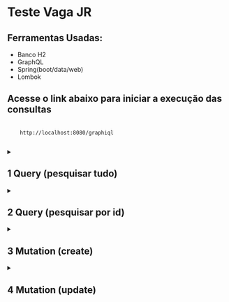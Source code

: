 <h1>Teste Vaga JR</h1>
<h2>Ferramentas Usadas:</h2>
<ul>
  <li>Banco H2</li>
  <li>GraphQL</li>
  <li>Spring(boot/data/web)</li>
  <li>Lombok</li>
</ul>

<h2>Acesse o link abaixo para iniciar a execução das consultas</h2>
<pre>
  <code>
    http://localhost:8080/graphiql
  </code>
</pre>

<details>
<summary><h2> 1 Query (pesquisar tudo)</h2></summary>

<h3>1.1 todos os endereços</h3>
<pre>
<code>
  query {
  findAllEndereco {
    id
    rua
    estado
    bairro
    estado
    cidade
  }
}
</code>
</pre>

<h3>1.2 todos os clientes</h3>
<pre>
  <code>
  query {
  findAllCliente {
    id,
    nome
    email,
    contato,
    endereco {
      id
      rua
      estado
      cidade
      bairro
      numCasa
    }
  }
}
  </code>
</pre>

<h3>1.3 todas as mercadorias com cálculo de peso cubado</h3>
<pre>
  <code>
  query {
  findAllMercadoria {
    transporte
    pesoCubado
  }
}
  </code>
</pre>

<h3>1.4 todos as mercadorias com calculo de cubagem</h3>
<pre>
  <code>
  query {
  findAllMercadoria {
    transporte
    cubagem
  }
}
  </code>
</pre>

<h3>1.5 todos os fretes cadastrados:</h3>
<pre>
  <code>
  query{
  findAllFrete {
    id
    mercadorias {
      id
      transporte
      largura
      altura
      profundidade
      quantidade
      pesoCubado
    }
    cliente {
      id
      nome
      email
      contato
      endereco {
        id
        rua
        estado
        cidade
        bairro
        numCasa
      }
    }
  }
}
  </code>
</pre>
</details>

<details>
<summary><h2>2 Query (pesquisar por id)</h2></summary>

<h3>2.1 Pesquisar endereço por id</h3>
<pre>
<code>
  query {
  findByEnderecoId(id: 1){
    id
    rua
    estado
    cidade
    bairro
    numCasa
  }
}
</code>
</pre>

<h3>2.2 Pesquisar Cliente por id</h3>
<pre>
<code>
  query {
  findClienteById(id: 3){
    id
    nome
    email
    contato
    endereco {
      id
      rua
      estado
      cidade
      bairro
      numCasa
    }
  }
}
</code>
</pre>

<h3>2.3 Pesquisar Mercadoria por id</h3>
<pre>
<code>
  query {
  findMercadoriaById(id: 1){
    id
    transporte
    largura
    altura
    comprimento
    comprimento
    quantidade
    pesoCubado
  }
}
</code>
</pre>

<h3>2.4 Pesquisar Frete por id</h3>
<pre>
<code>
 query{
  findFreteById(id: 1) {
    id
    mercadorias {
      id
      transporte
      largura
      altura
      profundidade
      quantidade
      pesoCubado
    }
    cliente {
      id
      nome
      email
      contato
      endereco {
        id
        rua
        estado
        cidade
        bairro
        numCasa
      }
    }
  }
}
</code>
</pre>
</details>

<details>
<summary><h2>3 Mutation (create)</h2></summary>

<h3>3.1 criar um endereço</h3>
<pre>
<code>
  mutation($endereco:EnderecoInput){
  createEndereco(endereco:$endereco){
    id
    rua
    estado
    cidade
    bairro
    numCasa
  }
}
</code>
</pre>

<h3>3.1 Em query variables digite:</h3>
<pre>
<code> 
  {
  "endereco": {
    "rua": "ruaTeste",
    "estado": "estadoTeste",
    "cidade": "cidadeTeste",
    "bairro": "bairroteste",
    "numCasa": 0
  }
}
</code>
</pre>

<h3>3.2 criar um Cliente</h3>
<pre>
<code>
  {
  "endereco": {
    "rua": "ruaTeste",
    "estado": "estadoTeste",
    "cidade": "cidadeTeste",
    "bairro": "bairroteste",
    "numCasa": 0
  }
}
</code>
</pre>

<h3>3.2 Em query variable digite:</h3>
<pre>
<code>
  {
  "cliente": {
    "nome": "Marisa Ferreira",
    "email": "marisa@gmail.com",
    "contato": "(92) 00000-0000",
    "enderecoId": 3
  }
}
</code>
</pre>

<h3>3.3 criar uma nova mercadoria</h3>
<pre>
<code>
  mutation ($mercadoria: MercadoriaInput){
  createMercadoria(input: $mercadoria){
    transporte
    largura
    altura
    profundidade
    quantidade
  }
}
</code>
</pre>

<h3>3.3 em query variables digite:</h3>
<pre>
<code>
  {
  "mercadoria" : {
    "largura": 2.0,
    "altura": 2.0,
    "profundidade": 2.0,
    "quantidade": 2,
    "transporte": "RODOVIARIO"
  }
}
</code>
</pre>

<h3>3.4 criar um Frete</h3>
<pre>
<code>
  ainda está em andamento...
</code>
</pre>
</details>

<details>
<summary><h2>4 Mutation (update)</h2></summary>
<h3>4.1 atualizar endereço:</h3>
<p><strong>Detalhe:</strong> você pode informar passar qualquer parâmetro para ser atualizado, somente o ID não que não pode ser atualizado.</p>
<pre>
<code>
  mutation {
  updateEndereco(id: 1, rua: "Av. Tambaqui"){
    id
    rua
    estado
    cidade
    bairro
    numCasa
  }
}
</code>
</pre>

<h3>4.2 atualizar Cliente:></h3>
<pre>
<code>
mutation {
  updateCliente(id: 1, nome: "novoNome"){ 
    id
    nome
    email
    endereco{
      id
      rua
      estado
      cidade
      bairro
      numCasa
    }
  }
}

</code>
</pre>

<h3>4.3 atualizar Mercadoria:</h3>
<pre>
<code>
 mutation {
  updateMercadoria(id: 1, transporte: HIDROVIARIO){
    id
    profundidade
    quantidade
    largura
    altura
    transporte
    pesoCubado
  }
}
</code>
</pre>

<h3>4.4 atualizar Frete (add Item):</h3>
<pre>
<code>
 mutation{
  updateFrete(id: 1, mId:4){
    id
    mercadorias{
      id
    }
    cliente{
      nome
      email
      contato
    }
  }
}
</code>
</pre>
</details>